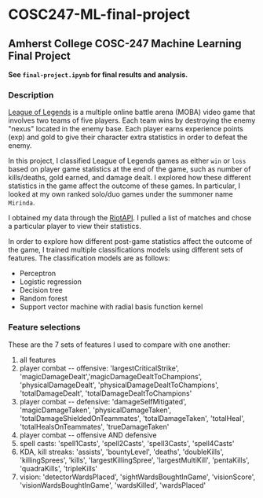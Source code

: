 # COSC247-ML-final-project
## Amherst College COSC-247 Machine Learning Final Project

**See `final-project.ipynb` for final results and analysis.**

### Description

[League of Legends](https://en.wikipedia.org/wiki/League_of_Legends) is a multiple online battle arena (MOBA) video game that involves two teams of five players. Each team wins by destroying the enemy "nexus" located in the enemy base. Each player earns experience points (exp) and gold to give their character extra statistics in order to defeat the enemy. 

In this project, I classified League of Legends games as either `win` or `loss` based on player game statistics at the end of the game, such as number of kills/deaths, gold earned, and damage dealt. I explored how these different statistics in the game affect the outcome of these games. In particular, I looked at my own ranked solo/duo games under the summoner name `Mirinda`.  

I obtained my data through the [RiotAPI](https://developer.riotgames.com/apis). I pulled a list of matches and chose a particular player to view their statistics.

In order to explore how different post-game statistics affect the outcome of the game, I trained multiple classifications models using different sets of features. The classification models are as follows:

- Perceptron
- Logistic regression
- Decision tree
- Random forest
- Support vector machine with radial basis function kernel

### Feature selections

These are the 7 sets of features I used to compare with one another:

1. all features
2. player combat -- offensive: 'largestCriticalStrike', 'magicDamageDealt','magicDamageDealtToChampions', 'physicalDamageDealt', 'physicalDamageDealtToChampions', 'totalDamageDealt', 'totalDamageDealtToChampions'
3. player combat -- defensive: 'damageSelfMitigated', 'magicDamageTaken', 'physicalDamageTaken', 'totalDamageShieldedOnTeammates', 'totalDamageTaken', 'totalHeal', 'totalHealsOnTeammates', 'trueDamageTaken'
4. player combat -- offensive AND defensive
5. spell casts: 'spell1Casts', 'spell2Casts', 'spell3Casts', 'spell4Casts'
6. KDA, kill streaks: 'assists', 'bountyLevel', 'deaths', 'doubleKills', 'killingSprees', 'kills', 'largestKillingSpree', 'largestMultiKill', 'pentaKills', 'quadraKills', 'tripleKills'
7. vision: 'detectorWardsPlaced', 'sightWardsBoughtInGame', 'visionScore', 'visionWardsBoughtInGame', 'wardsKilled', 'wardsPlaced'
